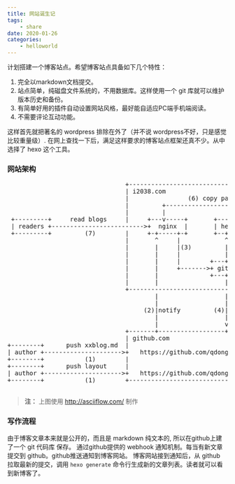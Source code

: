 ```yaml
---
title: 网站诞生记
tags:
	- share
date: 2020-01-26
categories:
    - helloworld
---
```

计划搭建一个博客站点。希望博客站点具备如下几个特性：

1. 完全以markdown文档提交。
2. 站点简单，纯磁盘文件系统的，不用数据库。这样使用一个 git 库就可以维护版本历史和备份。
3. 有简单好用的插件自动设置网站风格，最好能自适应PC端手机端阅读。
4. 不需要评论互动功能。

这样首先就把著名的 wordpress 排除在外了（并不说 wordpress不好，只是感觉比较重量级）. 在网上查找一下后，满足这样要求的博客站点框架还真不少。从中选择了 hexo 这个工具。

### 网站架构

<pre>
                                +-------------------------------------------+
                                | i2038.com                                 |
                                |                (6) copy pages             |
                                |         +-------------------+             |
                                |         |                   |             |
 +---------+     read blogs     |     +---v-----+       +-----+-----+       |
 | readers +------------------------->+  nginx  |       | hexo blog |       |
 +---------+         (7)        |     +-+-----+-+       +--+--------+       |
                                |       ^     |            ^                |
                                |       |     |(3)         |(5)hexo generate|
                                |       |     |            |                |
                                |       |     |        +---+------------+   |
                                |       |     +------->+ github webhook |   |
                                |       |              +---+------------+   |
                                |       |                  |                |
                                +-------------------------------------------+
                                        |                  |
                                        |                  |
                                     (2)|notify         (4)| pull latest blogs
                                        |                  |
                                        |                  v
                                +-------+------------------+---------------+
                                | github.com                               |
+--------+      push xxblog.md  |                                          |
| author +--------------------->+   https://github.com/qdongxu/hexo+blog   |
+--------+           (1)        |                                          |
+--------+      push layout     |                                          |
| author +--------------------->+   https://github.com/qdongxu/3+hexo      |
+--------+           (1)        +------------------------------------------+

</pre>

> **注：** 上图使用 http://asciiflow.com/ 制作

### 写作流程

由于博客文章本来就是公开的，而且是 markdown 纯文本的, 所以在github上建了一个 git 代码库 保存。 通过github提供的 webhook 通知机制。每当有新文章提交到 github。github推送通知到博客网站。 博客网站接到通知后，从 github 拉取最新的提交，调用 `hexo generate` 命令行生成新的文章列表。读者就可以看到新博客了。